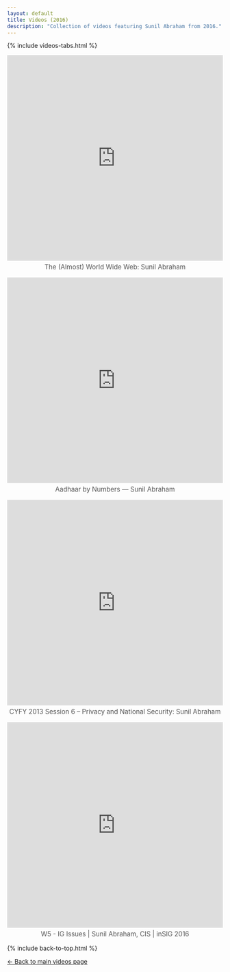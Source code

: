 ```yaml
---
layout: default
title: Videos (2016)
description: "Collection of videos featuring Sunil Abraham from 2016."
---
```


{% include videos-tabs.html %}

<iframe width="100%" height="480"
src="https://www.youtube.com/embed/qjPj0DWgD7E?autoplay=0"
title="The (Almost) World Wide Web: Sunil Abraham"
frameborder="0"
allow="accelerometer; clipboard-write; encrypted-media; gyroscope; picture-in-picture"
allowfullscreen></iframe>
<p style="text-align:center; font-size:0.95rem; color:#555; margin-top:0.3rem;">
The (Almost) World Wide Web: Sunil Abraham
</p>

<iframe width="100%" height="480"
src="https://www.youtube.com/embed/Y9uOBAqjIMg?autoplay=0"
title="Aadhaar by Numbers — Sunil Abraham"
frameborder="0"
allow="accelerometer; clipboard-write; encrypted-media; gyroscope; picture-in-picture"
allowfullscreen></iframe>
<p style="text-align:center; font-size:0.95rem; color:#555; margin-top:0.3rem;">
Aadhaar by Numbers — Sunil Abraham
</p>

<iframe width="100%" height="480"
src="https://www.youtube.com/embed/FsyESyyzpDM?autoplay=0"
title="CYFY 2013 Session 6 – Privacy and National Security: Sunil Abraham"
frameborder="0"
allow="accelerometer; clipboard-write; encrypted-media; gyroscope; picture-in-picture"
allowfullscreen></iframe>
<p style="text-align:center; font-size:0.95rem; color:#555; margin-top:0.3rem;">
CYFY 2013 Session 6 – Privacy and National Security: Sunil Abraham
</p>

<iframe width="100%" height="480"
src="https://www.youtube.com/embed/pYGFL2eL0D4?autoplay=0"
title="W5 - IG Issues | Sunil Abraham, CIS | inSIG 2016"
frameborder="0"
allow="accelerometer; clipboard-write; encrypted-media; gyroscope; picture-in-picture"
allowfullscreen></iframe>
<p style="text-align:center; font-size:0.95rem; color:#555; margin-top:0.3rem;">
W5 - IG Issues | Sunil Abraham, CIS | inSIG 2016
</p>

{% include back-to-top.html %}

[← Back to main videos page](/videos)
